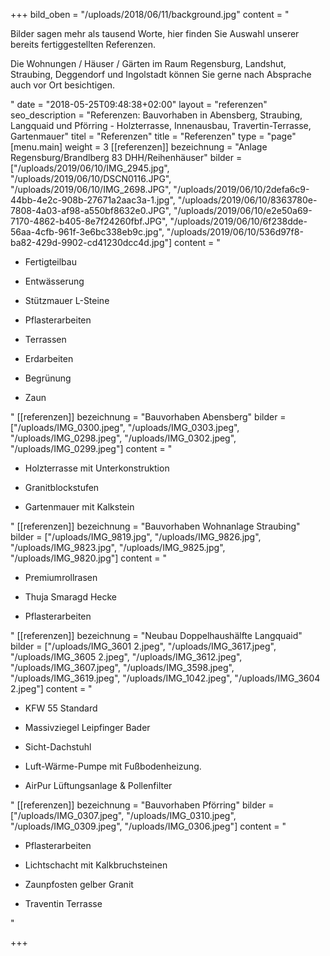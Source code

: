 +++
bild_oben = "/uploads/2018/06/11/background.jpg"
content = "<p>Bilder sagen mehr als tausend Worte, hier finden Sie Auswahl unserer bereits fertiggestellten Referenzen. <br></p><p>Die Wohnungen / Häuser / Gärten  im Raum Regensburg, Landshut, Straubing, Deggendorf und Ingolstadt können Sie gerne nach Absprache auch vor Ort besichtigen.</p>"
date = "2018-05-25T09:48:38+02:00"
layout = "referenzen"
seo_description = "Referenzen: Bauvorhaben in Abensberg, Straubing, Langquaid und Pförring - Holzterrasse, Innenausbau, Travertin-Terrasse, Gartenmauer"
titel = "Referenzen"
title = "Referenzen"
type = "page"
[menu.main]
weight = 3
[[referenzen]]
bezeichnung = "Anlage Regensburg/Brandlberg 83 DHH/Reihenhäuser"
bilder = ["/uploads/2019/06/10/IMG_2945.jpg", "/uploads/2019/06/10/DSCN0116.JPG", "/uploads/2019/06/10/IMG_2698.JPG", "/uploads/2019/06/10/2defa6c9-44bb-4e2c-908b-27671a2aac3a-1.jpg", "/uploads/2019/06/10/8363780e-7808-4a03-af98-a550bf8632e0.JPG", "/uploads/2019/06/10/e2e50a69-7170-4862-b405-8e7f24260fbf.JPG", "/uploads/2019/06/10/6f238dde-56aa-4cfb-961f-3e6bc338eb9c.jpg", "/uploads/2019/06/10/536d97f8-ba82-429d-9902-cd41230dcc4d.jpg"]
content = "<ul><li><p>Fertigteilbau</p></li><li><p>Entwässerung </p></li><li><p>Stützmauer L-Steine</p></li><li><p>Pflasterarbeiten</p></li><li><p>Terrassen</p></li><li><p>Erdarbeiten </p></li><li><p>Begrünung </p></li><li><p>Zaun </p></li></ul>"
[[referenzen]]
bezeichnung = "Bauvorhaben Abensberg"
bilder = ["/uploads/IMG_0300.jpeg", "/uploads/IMG_0303.jpeg", "/uploads/IMG_0298.jpeg", "/uploads/IMG_0302.jpeg", "/uploads/IMG_0299.jpeg"]
content = "<ul><li><p>Holzterrasse mit Unterkonstruktion</p></li><li><p>Granitblockstufen</p></li><li><p>Gartenmauer mit Kalkstein</p></li></ul>"
[[referenzen]]
bezeichnung = "Bauvorhaben Wohnanlage Straubing"
bilder = ["/uploads/IMG_9819.jpg", "/uploads/IMG_9826.jpg", "/uploads/IMG_9823.jpg", "/uploads/IMG_9825.jpg", "/uploads/IMG_9820.jpg"]
content = "<ul><li><p>Premiumrollrasen</p></li><li><p>Thuja Smaragd Hecke</p></li><li><p>Pflasterarbeiten</p></li></ul>"
[[referenzen]]
bezeichnung = "Neubau Doppelhaushälfte Langquaid"
bilder = ["/uploads/IMG_3601 2.jpeg", "/uploads/IMG_3617.jpeg", "/uploads/IMG_3605 2.jpeg", "/uploads/IMG_3612.jpeg", "/uploads/IMG_3607.jpeg", "/uploads/IMG_3598.jpeg", "/uploads/IMG_3619.jpeg", "/uploads/IMG_1042.jpeg", "/uploads/IMG_3604 2.jpeg"]
content = "<ul><li><p>KFW 55 Standard</p></li><li><p>Massivziegel Leipfinger Bader</p></li><li><p>Sicht-Dachstuhl</p></li><li><p>Luft-Wärme-Pumpe mit Fußbodenheizung. </p></li><li><p>AirPur Lüftungsanlage &amp; Pollenfilter</p></li></ul>"
[[referenzen]]
bezeichnung = "Bauvorhaben Pförring"
bilder = ["/uploads/IMG_0307.jpeg", "/uploads/IMG_0310.jpeg", "/uploads/IMG_0309.jpeg", "/uploads/IMG_0306.jpeg"]
content = "<ul><li><p>Pflasterarbeiten</p></li><li><p>Lichtschacht mit Kalkbruchsteinen</p></li><li><p>Zaunpfosten gelber Granit</p></li><li><p>Traventin Terrasse</p></li></ul>"

+++
